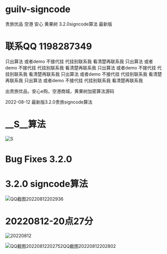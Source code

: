 # guilv-signcode
贵旅优品  空港 安心 黄果树 3.2.0signcode算法 最新版

# 联系QQ 1198287349


只出算法 或者demo 不接代挂 代挂别联系我 看清楚再联系我
只出算法 或者demo 不接代挂 代挂别联系我 看清楚再联系我
只出算法 或者demo 不接代挂 代挂别联系我 看清楚再联系我
只出算法 或者demo 不接代挂 代挂别联系我 看清楚再联系我
只出算法 或者demo 不接代挂 代挂别联系我 看清楚再联系我

出贵旅优品，安心e购，空港商城，黄果树加密算法源码

2022-08-12  最新版3.2.0贵旅signcode算法

# __S__算法

![__S__](https://user-images.githubusercontent.com/38068634/182024535-e8be523a-71be-41df-9f2e-1537b38be0e0.png)



# Bug Fixes 3.2.0

# 3.2.0 signcode算法
![QQ截图20220812202936](https://user-images.githubusercontent.com/38068634/184354269-b9cff0bc-f5f1-466a-96d7-561a445e1411.png)


# 20220812-20点27分
![20220812](https://user-images.githubusercontent.com/38068634/184353884-13bb7be0-4209-4244-9f81-771f78611fb4.png)

![QQ截图20220812202752![QQ截图20220812202802](https://user-images.githubusercontent.com/38068634/184354002-de586dce-8c95-486e-8aa2-f779d033b270.png)
](https://user-images.githubusercontent.com/38068634/184353985-17f4c137-a34e-4bee-9151-87d2b6590dd4.png)
